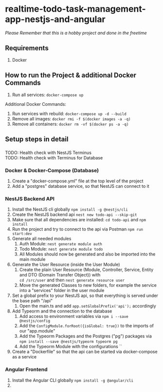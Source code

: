 # realtime-todo-task-management-app-nestjs-and-angular
*Please Remember that this is a hobby project and done in the freetime*

## Requirements
1. Docker

## How to run the Project & additional Docker Commands
1. Run all services: `docker-compose up`

Additional Docker Commands:
1. Run services with rebuild: `docker-compose up -d --build`
2. Remove all images: `docker rmi -f $(docker images -a -q)`
3. Remove all containers: `docker rm -vf $(docker ps -a -q)`

## Setup steps in detail

###
TODO: Health check with NestJS Terminus  
TODO: Health check with Terminus for Database

### Docker & Docker-Compose (Database)
1. Create a "docker-compose.yml" file at the top level of the project
2. Add a "postgres" database service, so that NestJS can connect to it

### NestJS Backend API
1. Install the NestJS cli globally `npm install -g @nestjs/cli`
2. Create the NestJS backend api `nest new todo-api --skip-git`
3. Make sure that all dependencies are installed: `cd todo-api` and `npm install`
4. Run the project and try to connect to the api via Postman `npm run start:dev`
5. Generate all needed modules
    1. Auth Module: `nest generate module auth`
    2. Todo Module: `nest generate module todo`
    3. All Modules should now be generated and also be imported into the main module
6. Generate the User Resource (inside the User Module)
    1. Create the plain User Resource (Module, Controller, Service, Entity and DTO (Domain Transfer Object)) with  
       `cd /src/user` and then `nest generate resource user`
    2. Move the generated Classes to new folders, for example the service into a "services" folder in the user module
7. Set a global prefix to your NestJS api, so that everything is served under the base path "/api"
    1. Open the main.ts and add `app.setGlobalPrefix('api');` accordingly
8. Add Typeorm and the connection to the database
    1. Add access to environment variables via `npm i --save @nestjs/config`
    2. Add the `ConfigModule.forRoot({isGlobal: true})` to the imports of our "app.module"
    3. Add the Typeorm Packages and the Postgres ("pg") packages via `npm install --save @nestjs/typeorm typeorm pg`
    4. Add the Typeorm Module with the configurations ``
9. Create a "Dockerfile" so that the api can be started via docker-compose as a service

### Angular Frontend
1. Install the Angular CLI globally `npm install -g @angular/cli`
2. 